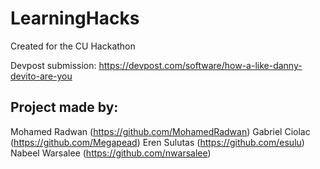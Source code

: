 # LearningHacks
Created for the CU Hackathon 

Devpost submission: https://devpost.com/software/how-a-like-danny-devito-are-you

## Project made by:
Mohamed Radwan (https://github.com/MohamedRadwan)
Gabriel Ciolac (https://github.com/Megapead)
Eren Sulutas (https://github.com/esulu)
Nabeel Warsalee (https://github.com/nwarsalee)


